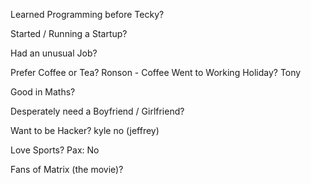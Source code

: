 Learned Programming before Tecky?

Started / Running a Startup?

Had an unusual Job?

Prefer Coffee or Tea?
Ronson - Coffee
Went to Working Holiday?
Tony

Good in Maths?

Desperately need a Boyfriend / Girlfriend?

Want to be Hacker?
kyle
no (jeffrey)

Love Sports?
Pax: No

Fans of Matrix (the movie)?